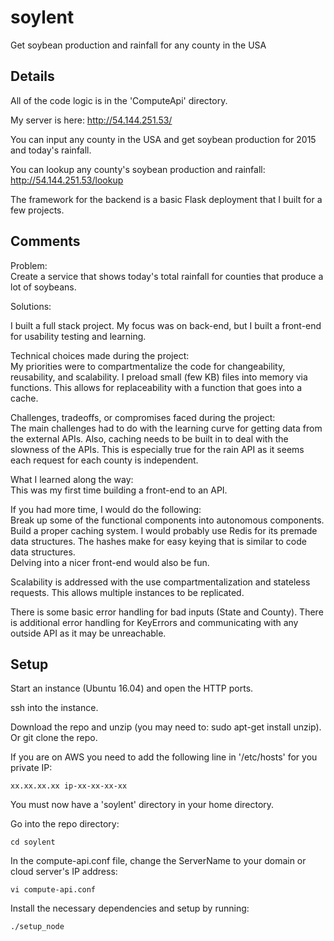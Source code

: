 # soylent

Get soybean production and rainfall for any county in the USA

## Details

All of the code logic is in the 'ComputeApi' directory.  

My server is here: http://54.144.251.53/  
  
You can input any county in the USA and get soybean production for 2015 and today's rainfall.  
  
You can lookup any county's soybean production and rainfall: http://54.144.251.53/lookup  
  
The framework for the backend is a basic Flask deployment that I built for a few projects.  
  
  
## Comments
  
Problem:  
Create a service that shows today's total rainfall for counties that produce a lot of soybeans.  
  
Solutions:  
  
I built a full stack project. My focus was on back-end, but I built a front-end for usability testing and learning.  
    
Technical choices made during the project:  
My priorities were to compartmentalize the code for changeability, reusability, and scalability. I preload small (few KB) files into memory via functions. This allows for replaceability with a function that goes into a cache.  
  
Challenges, tradeoffs, or compromises faced during the project:  
The main challenges had to do with the learning curve for getting data from the external APIs. Also, caching needs to be built in to deal with the slowness of the APIs. This is especially true for the rain API as it seems each request for each county is independent.  
  
What I learned along the way:  
This was my first time building a front-end to an API.  
  
If you had more time, I would do the following:  
Break up some of the functional components into autonomous components.  
Build a proper caching system. I would probably use Redis for its premade data structures. The hashes make for easy keying that is similar to code data structures.  
Delving into a nicer front-end would also be fun.  
  
Scalability is addressed with the use compartmentalization and stateless requests.  This allows multiple instances to be replicated.  
  
There is some basic error handling for bad inputs (State and County). There is additional error handling for KeyErrors and communicating with any outside API as it may be unreachable.  
  
  
## Setup

Start an instance (Ubuntu 16.04) and open the HTTP ports.  

ssh into the instance.  

Download the repo and unzip (you may need to: sudo apt-get install unzip).  
Or git clone the repo.  

If you are on AWS you need to add the following line in '/etc/hosts' for you private IP:  

    xx.xx.xx.xx ip-xx-xx-xx-xx

You must now have a 'soylent' directory in your home directory.  

Go into the repo directory:  

    cd soylent

In the compute-api.conf file, change the ServerName to your domain or cloud server's IP address:  

    vi compute-api.conf

Install the necessary dependencies and setup by running:  

    ./setup_node
